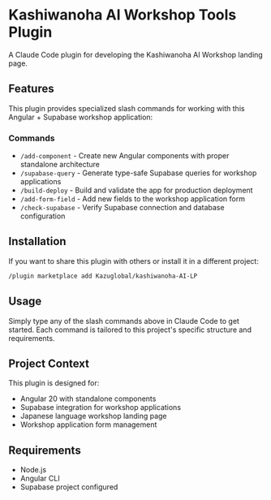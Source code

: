 # Kashiwanoha AI Workshop Tools Plugin

A Claude Code plugin for developing the Kashiwanoha AI Workshop landing page.

## Features

This plugin provides specialized slash commands for working with this Angular + Supabase workshop application:

### Commands

- `/add-component` - Create new Angular components with proper standalone architecture
- `/supabase-query` - Generate type-safe Supabase queries for workshop applications
- `/build-deploy` - Build and validate the app for production deployment
- `/add-form-field` - Add new fields to the workshop application form
- `/check-supabase` - Verify Supabase connection and database configuration

## Installation

If you want to share this plugin with others or install it in a different project:

```bash
/plugin marketplace add Kazuglobal/kashiwanoha-AI-LP
```

## Usage

Simply type any of the slash commands above in Claude Code to get started. Each command is tailored to this project's specific structure and requirements.

## Project Context

This plugin is designed for:
- Angular 20 with standalone components
- Supabase integration for workshop applications
- Japanese language workshop landing page
- Workshop application form management

## Requirements

- Node.js
- Angular CLI
- Supabase project configured
